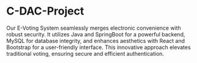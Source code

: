 # C-DAC-Project
Our E-Voting System seamlessly merges electronic convenience with robust security. It utilizes Java and SpringBoot for a powerful backend, MySQL for database integrity, and enhances aesthetics with React and Bootstrap for a user-friendly interface. This innovative approach elevates traditional voting, ensuring secure and efficient authentication.
